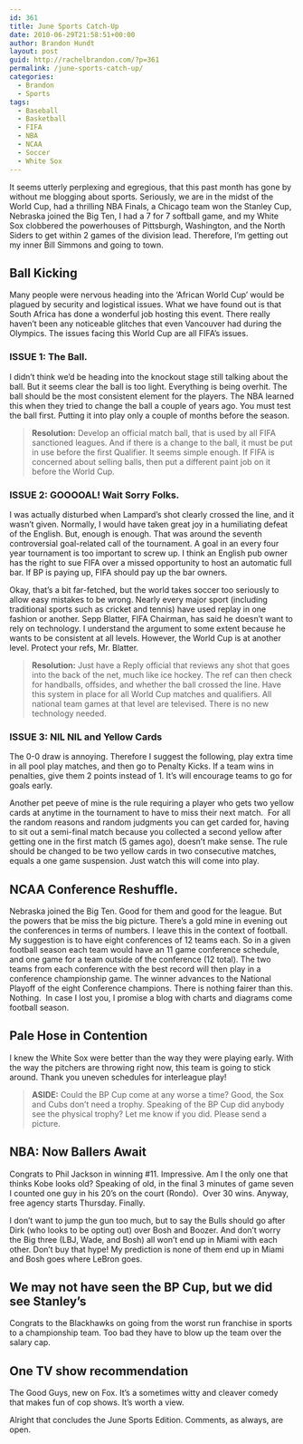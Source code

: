 ```yaml
---
id: 361
title: June Sports Catch-Up
date: 2010-06-29T21:58:51+00:00
author: Brandon Hundt
layout: post
guid: http://rachelbrandon.com/?p=361
permalink: /june-sports-catch-up/
categories:
  - Brandon
  - Sports
tags:
  - Baseball
  - Basketball
  - FIFA
  - NBA
  - NCAA
  - Soccer
  - White Sox
---
```

It seems utterly perplexing and egregious, that this past month has gone by without me blogging about sports. Seriously, we are in the midst of the World Cup, had a thrilling NBA Finals, a Chicago team won the Stanley Cup, Nebraska joined the Big Ten, I had a 7 for 7 softball game, and my White Sox clobbered the powerhouses of Pittsburgh, Washington, and the North Siders to get within 2 games of the division lead. Therefore, I’m getting out my inner Bill Simmons and going to town.<!--more-->

## Ball Kicking

Many people were nervous heading into the ‘African World Cup’ would be plagued by security and logistical issues. What we have found out is that South Africa has done a wonderful job hosting this event. There really haven’t been any noticeable glitches that even Vancouver had during the Olympics. The issues facing this World Cup are all FIFA’s issues.

### ISSUE 1: The Ball.

I didn’t think we’d be heading into the knockout stage still talking about the ball. But it seems clear the ball is too light. Everything is being overhit. The ball should be the most consistent element for the players. The NBA learned this when they tried to change the ball a couple of years ago. You must test the ball first. Putting it into play only a couple of months before the season.

> **Resolution:** Develop an official match ball, that is used by all FIFA sanctioned leagues. And if there is a change to the ball, it must be put in use before the first Qualifier. It seems simple enough. If FIFA is concerned about selling balls, then put a different paint job on it before the World Cup.

### ISSUE 2: GOOOOAL! Wait Sorry Folks.

I was actually disturbed when Lampard’s shot clearly crossed the line, and it wasn’t given. Normally, I would have taken great joy in a humiliating defeat of the English. But, enough is enough. That was around the seventh controversial goal-related call of the tournament. A goal in an every four year tournament is too important to screw up. I think an English pub owner has the right to sue FIFA over a missed opportunity to host an automatic full bar. If BP is paying up, FIFA should pay up the bar owners.

Okay, that’s a bit far-fetched, but the world takes soccer too seriously to allow easy mistakes to be wrong. Nearly every major sport (including traditional sports such as cricket and tennis) have used replay in one fashion or another. Sepp Blatter, FIFA Chairman, has said he doesn’t want to rely on technology. I understand the argument to some extent because he wants to be consistent at all levels. However, the World Cup is at another level. Protect your refs, Mr. Blatter.

> **Resolution:** Just have a Reply official that reviews any shot that goes into the back of the net, much like ice hockey. The ref can then check for handballs, offsides, and whether the ball crossed the line. Have this system in place for all World Cup matches and qualifiers. All national team games at that level are televised. There is no new technology needed.

### ISSUE 3: NIL NIL and Yellow Cards

The 0-0 draw is annoying. Therefore I suggest the following, play extra time in all pool play matches, and then go to Penalty Kicks. If a team wins in penalties, give them 2 points instead of 1. It’s will encourage teams to go for goals early.

Another pet peeve of mine is the rule requiring a player who gets two yellow cards at anytime in the tournament to have to miss their next match.  For all the random reasons and random judgments you can get carded for, having to sit out a semi-final match because you collected a second yellow after getting one in the first match (5 games ago), doesn’t make sense. The rule should be changed to be two yellow cards in two consecutive matches, equals a one game suspension. Just watch this will come into play.

## NCAA Conference Reshuffle.

Nebraska joined the Big Ten. Good for them and good for the league. But the powers that be miss the big picture. There’s a gold mine in evening out the conferences in terms of numbers. I leave this in the context of football. My suggestion is to have eight conferences of 12 teams each. So in a given football season each team would have an 11 game conference schedule, and one game for a team outside of the conference (12 total). The two teams from each conference with the best record will then play in a conference championship game. The winner advances to the National Playoff of the eight Conference champions. There is nothing fairer than this. Nothing.  In case I lost you, I promise a blog with charts and diagrams come football season.

## Pale Hose in Contention

I knew the White Sox were better than the way they were playing early. With the way the pitchers are throwing right now, this team is going to stick around. Thank you uneven schedules for interleague play!

> **ASIDE:** Could the BP Cup come at any worse a time? Good, the Sox and Cubs don’t need a trophy. Speaking of the BP Cup did anybody see the physical trophy? Let me know if you did. Please send a picture.

## NBA: Now Ballers Await

Congrats to Phil Jackson in winning #11. Impressive. Am I the only one that thinks Kobe looks old? Speaking of old, in the final 3 minutes of game seven I counted one guy in his 20’s on the court (Rondo).  Over 30 wins. Anyway, free agency starts Thursday. Finally.

I don’t want to jump the gun too much, but to say the Bulls should go after Dirk (who looks to be opting out) over Bosh and Boozer. And don’t worry the Big three (LBJ, Wade, and Bosh) all won’t end up in Miami with each other. Don’t buy that hype! My prediction is none of them end up in Miami and Bosh goes where LeBron goes.

## We may not have seen the BP Cup, but we did see Stanley’s

Congrats to the Blackhawks on going from the worst run franchise in sports to a championship team. Too bad they have to blow up the team over the salary cap.

## One TV show recommendation

The Good Guys, new on Fox. It’s a sometimes witty and cleaver comedy that makes fun of cop shows. It’s worth a view.

Alright that concludes the June Sports Edition. Comments, as always, are open.